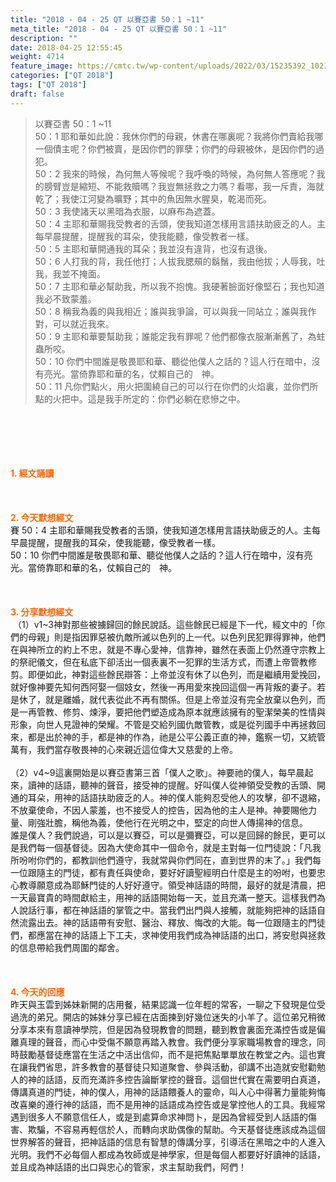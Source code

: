 ```yaml
---
title: "2018 - 04 - 25 QT 以賽亞書 50：1 ~11"
meta_title: "2018 - 04 - 25 QT 以賽亞書 50：1 ~11"
description: ""
date: 2018-04-25 12:55:45
weight: 4714
feature_image: https://cmtc.tw/wp-content/uploads/2022/03/15235392_10211799862337740_180693556567566654_o-1.webp
categories: ["QT 2018"]
tags: ["QT 2018"]
draft: false
---
```


<blockquote>以賽亞書 50：1 ~11<br />
50：1 耶和華如此說：我休你們的母親，休書在哪裏呢？我將你們賣給我哪一個債主呢？你們被賣，是因你們的罪孽；你們的母親被休，是因你們的過犯。<br />
50：2 我來的時候，為何無人等候呢？我呼喚的時候，為何無人答應呢？我的膀臂豈是縮短、不能救贖嗎？我豈無拯救之力嗎？看哪，我一斥責，海就乾了；我使江河變為曠野；其中的魚因無水腥臭，乾渴而死。<br />
50：3 我使諸天以黑暗為衣服，以麻布為遮蓋。<br />
50：4 主耶和華賜我受教者的舌頭，使我知道怎樣用言語扶助疲乏的人。主每早晨提醒，提醒我的耳朵，使我能聽，像受教者一樣。<br />
50：5 主耶和華開通我的耳朵；我並沒有違背，也沒有退後。<br />
50：6 人打我的背，我任他打；人拔我腮頰的鬍鬚，我由他拔；人辱我，吐我，我並不掩面。<br />
50：7 主耶和華必幫助我，所以我不抱愧。我硬著臉面好像堅石；我也知道我必不致蒙羞。<br />
50：8 稱我為義的與我相近；誰與我爭論，可以與我一同站立；誰與我作對，可以就近我來。<br />
50：9 主耶和華要幫助我；誰能定我有罪呢？他們都像衣服漸漸舊了，為蛀蟲所咬。<br />
50：10 你們中間誰是敬畏耶和華、聽從他僕人之話的？這人行在暗中，沒有亮光。當倚靠耶和華的名，仗賴自己的　神。<br />
50：11 凡你們點火，用火把圍繞自己的可以行在你們的火焰裏，並你們所點的火把中。這是我手所定的：你們必躺在悲慘之中。</blockquote><br />
&nbsp;<br />
<br />
&nbsp;<br />
<br />
<span style="color: #ff6600;"><strong>1. </strong><strong>經文誦讀</strong></span><br />
<br />
<span style="color: #ff6600;"><strong> </strong></span><br />
<br />
<span style="color: #ff6600;"><strong>2. 今天默想</strong><strong>經文<br />
</strong></span>賽 50：4 主耶和華賜我受教者的舌頭，使我知道怎樣用言語扶助疲乏的人。主每早晨提醒，提醒我的耳朵，使我能聽，像受教者一樣。<br />
50：10 你們中間誰是敬畏耶和華、聽從他僕人之話的？這人行在暗中，沒有亮光。當倚靠耶和華的名，仗賴自己的　神。<br />
<br />
&nbsp;<br />
<br />
<span style="color: #ff6600;"><strong>3. 分享默想經文<br />
</strong></span> （1）v1~3神對那些被擄歸回的餘民說話。這些餘民已經是下一代，經文中的「你們的母親」則是指因罪惡被仇敵所滅以色列的上一代。以色列民犯罪得罪神，他們在與神所立的約上不忠，就是不專心愛神，信靠神，雖然在表面上仍然遵守宗教上的祭祀儀文，但在私底下卻活出一個表裏不一犯罪的生活方式，而遭上帝管教修剪。即便如此，神對這些餘民辯答：上帝並沒有休了以色列，而是繼續用愛挽回，就好像神要先知何西阿娶一個妓女，然後一再用愛來挽回這個一再背叛的妻子。若是休了，就是離婚，就代表從此不再有關係。但是上帝並沒有完全放棄以色列，而是一再管教、修剪、煉淨，要把他們塑造成為原本就應該擁有的聖潔榮美的性情與形象，向世人見證神的榮耀。不管是交給列國仇敵管教，或是從列國手中再拯救回來，都是出於神的手，都是神的作為，祂是公平公義正直的神，鑑察一切，又統管萬有，我們當存敬畏神的心來親近這位偉大又慈愛的上帝。<br />
<br />
（2）v4~9這裏開始是以賽亞書第三首「僕人之歌」。神要祂的僕人，每早晨起來，讀神的話語，聽神的聲音，接受神的提醒。好叫僕人從神領受受教的舌頭、開通的耳朵，用神的話語扶助疲乏的人。神的僕人能夠忍受他人的攻擊，卻不退縮，不放棄使命，不因人蒙羞，也不接受人的控告，因為他的主人是神。神要賜他力量、剛強壯膽，稱他為義，使他行在光明之中，堅定的向世人傳揚神的信息。<br />
誰是僕人？我們說過，可以是以賽亞，可以是彌賽亞，可以是回歸的餘民，更可以是我們每一個基督徒。因為大使命其中一個命令，就是主對每一位門徒說：「凡我所吩咐你們的，都教訓他們遵守，我就常與你們同在，直到世界的末了。」我們每一位跟隨主的門徒，都有責任與使命，要好好讀聖經明白什麼是主的吩咐，也要忠心教導願意成為耶穌門徒的人好好遵守。領受神話語的時間，最好的就是清晨，把一天最寶貴的時間獻給主，用神的話語開始每一天，並且充滿一整天。這樣我們為人說話行事，都在神話語的掌管之中。當我們出門與人接觸，就能夠把神的話語自然流露出去。神的話語帶有安慰、醫治、釋放、悔改的大能。每一位跟隨主的門徒們，都應當在神的話語上下工夫，求神使用我們成為神話語的出口，將安慰與拯救的信息帶給我們周圍的鄰舍。<br />
<br />
&nbsp;<br />
<br />
<span style="color: #ff6600;"><strong>4. 今天的回應<br />
</strong></span>昨天與玉雲到姊妹新開的店用餐，結果認識一位年輕的常客，一聊之下發現是位受過洗的弟兄。開店的姊妹分享已經在店面揀到好幾位迷失的小羊了。這位弟兄稍微分享本來有意讀神學院，但是因為發現教會的問題，聽到教會裏面充滿控告或是偏離真理的聲音，而心中受傷不願意再踏入教會。我們便分享家職場教會的理念，同時鼓勵基督徒應當在生活之中活出信仰，而不是把焦點單單放在教堂之內。這也實在讓我們省思，許多教會的基督徒只知道聚會、參與活動，卻講不出造就安慰勸勉人的神的話語，反而充滿許多控告論斷掌控的聲音。這個世代實在需要明白真道，傳講真道的門徒，神的僕人，用神的話語餵養人的靈命，叫人心中得著力量能夠悔改喜樂的遵行神的話語，而不是用神的話語成為控告或是掌控他人的工具。我經常遇到很多人不願意信任人，或是到處算命求神問卜，是因為曾經受到人話語的傷害、欺騙，不容易再輕信於人，而轉向求助偶像的幫助。今天基督徒應該成為這個世界解答的聲音，把神話語的信息有智慧的傳講分享，引導活在黑暗之中的人進入光明。我們不必每個人都成為牧師或是神學家，但是每個人都要好好讀神的話語，並且成為神話語的出口與忠心的管家，求主幫助我們，阿們！<br />
<br />
&nbsp;
        
